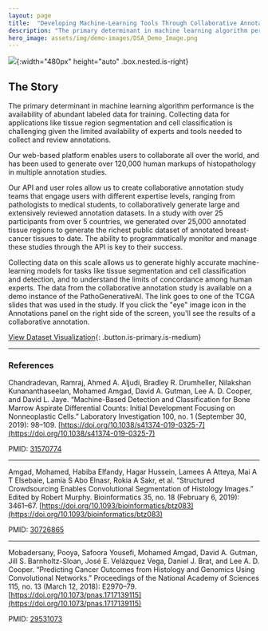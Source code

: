 ```yaml
---
layout: page
title:  "Developing Machine-Learning Tools Through Collaborative Annotation Studies"
description: "The primary determinant in machine learning algorithm performance is the availability of abundant labeled data for training ..."
hero_image: assets/img/demo-images/DSA_Demo_Image.png
---
```


<div class="story-content is-clearfix" markdown="1">

![](../../assets/img/demo-images/DSA_Demo_Image.png){:width="480px" height="auto" .box.nested.is-right}

## The Story

The primary determinant in machine learning algorithm performance is the availability of abundant labeled data for training. Collecting data for applications like tissue region segmentation and cell classification is challenging given the limited availability of experts and tools needed to collect and review annotations.

Our web-based platform enables users to collaborate all over the world, and has been used to generate over 120,000 human markups of histopathology in multiple annotation studies.

Our API and user roles allow us to create collaborative annotation study teams that engage users with different expertise levels, ranging from pathologists to medical students, to collaboratively generate large and extensively reviewed annotation datasets. In a study with over 25 participants from over 5 countries, we generated over 25,000 annotated tissue regions to generate the richest public dataset of annotated breast-cancer tissues to date. The ability to programmatically monitor and manage these studies through the API is key to their success.

Collecting data on this scale allows us to generate highly accurate machine-learning models for tasks like tissue segmentation and cell classification and detection, and to understand the limits of concordance among human experts. The data from the collaborative annotation study is available on a demo instance of the PathoGenerativeAI. The link goes to one of the TCGA slides that was used in the study. If you click the "eye" image icon in the Annotations panel on the right side of the screen, you'll see the results of a collaborative annotation.

[View Dataset Visualization](https://demo.kitware.com/histomicstk/histomicstk#?image=5bbdee4fe629140048d01adf&bounds=25823%2C19101%2C43534%2C29208%2C0){: .button.is-primary.is-medium}

</div>

---

<div class="story-references" markdown="1">

### References

Chandradevan, Ramraj, Ahmed A. Aljudi, Bradley R. Drumheller, Nilakshan Kunananthaseelan, Mohamed Amgad, David A. Gutman, Lee A. D. Cooper, and David L. Jaye. “Machine-Based Detection and Classification for Bone Marrow Aspirate Differential Counts: Initial Development Focusing on Nonneoplastic Cells.” Laboratory Investigation 100, no. 1 (September 30, 2019): 98–109. [https://doi.org/10.1038/s41374-019-0325-7](https://doi.org/10.1038/s41374-019-0325-7)

PMID: [31570774](https://www.ncbi.nlm.nih.gov/pubmed/?term=31570774)

---

Amgad, Mohamed, Habiba Elfandy, Hagar Hussein, Lamees A Atteya, Mai A T Elsebaie, Lamia S Abo Elnasr, Rokia A Sakr, et al. “Structured Crowdsourcing Enables Convolutional Segmentation of Histology Images.” Edited by Robert Murphy. Bioinformatics 35, no. 18 (February 6, 2019): 3461–67. [https://doi.org/10.1093/bioinformatics/btz083](https://doi.org/10.1093/bioinformatics/btz083)

PMID: [30726865](https://www.ncbi.nlm.nih.gov/pubmed/?term=30726865)

---

Mobadersany, Pooya, Safoora Yousefi, Mohamed Amgad, David A. Gutman, Jill S. Barnholtz-Sloan, José E. Velázquez Vega, Daniel J. Brat, and Lee A. D. Cooper. “Predicting Cancer Outcomes from Histology and Genomics Using Convolutional Networks.” Proceedings of the National Academy of Sciences 115, no. 13 (March 12, 2018): E2970–79. [https://doi.org/10.1073/pnas.1717139115](https://doi.org/10.1073/pnas.1717139115)

PMID: [29531073](https://www.ncbi.nlm.nih.gov/pubmed/?term=29531073)

</div>
